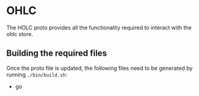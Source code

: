 # OHLC

The HOLC proto provides all the functionality required to interact with the ohlc store.

## Building the required files

Once the proto file is updated, the following files need to be generated by running `./bin/build.sh`:

* go
